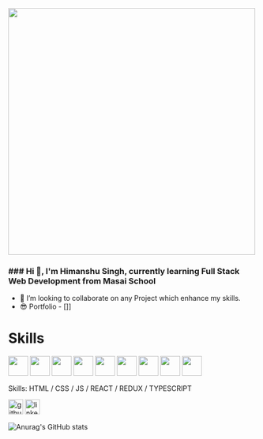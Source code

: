 <img src="https://user-images.githubusercontent.com/99639007/169049031-edbc0500-f7bd-40e4-bd80-7595e934d583.png" alt="" height="500">
<h3>### Hi 👋, I'm Himanshu Singh, currently learning Full Stack Web Development from Masai School</h3>


- 👯 I’m looking to collaborate on any Project which enhance my skills.
- 😎 Portfolio - [<a href=""></a>]]


<h1>Skills</h1>

  <img src="https://gayathry-portfolio.vercel.app/html.png" alt="" height='40'/>
  <img src="https://gayathry-portfolio.vercel.app/css.png" alt="" height="40"/>
  <img src="https://gayathry-portfolio.vercel.app/js.png" alt="" height="40"/>
  <img src="https://cdn.svgporn.com/logos/nodejs.svg" alt="" height="40"/>
  <img src="https://gayathry-portfolio.vercel.app/logo512.png" alt="" height="40"/>
  <img src="https://gayathry-portfolio.vercel.app/redux.png" alt="" height="40"/>
  <img src="https://gayathry-portfolio.vercel.app/ts.png" alt="" height="40"/>
  <img src="https://cdn.svgporn.com/logos/tailwindcss-icon.svg" alt="" height="40"/>
  <img src="https://cdn.svgporn.com/logos/material-ui.svg" alt="" height="40"/>


Skills: HTML / CSS / JS / REACT / REDUX / TYPESCRIPT 
 


[<img src='https://cdn.jsdelivr.net/npm/simple-icons@3.0.1/icons/github.svg' alt='github' height='30'>](https://github.com/https://github.com/Himanshu5296) 
[<img src='https://cdn.jsdelivr.net/npm/simple-icons@3.0.1/icons/linkedin.svg' alt='linkedin' height='30'>](https://www.linkedin.com/in/https://www.linkedin.com/in/himanshusingh52//)   

![Anurag's GitHub stats](https://github-readme-stats.vercel.app/api?username=Himanshu5296&show_icons=true)
